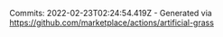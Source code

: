 Commits: 2022-02-23T02:24:54.419Z - Generated via https://github.com/marketplace/actions/artificial-grass
<br>
